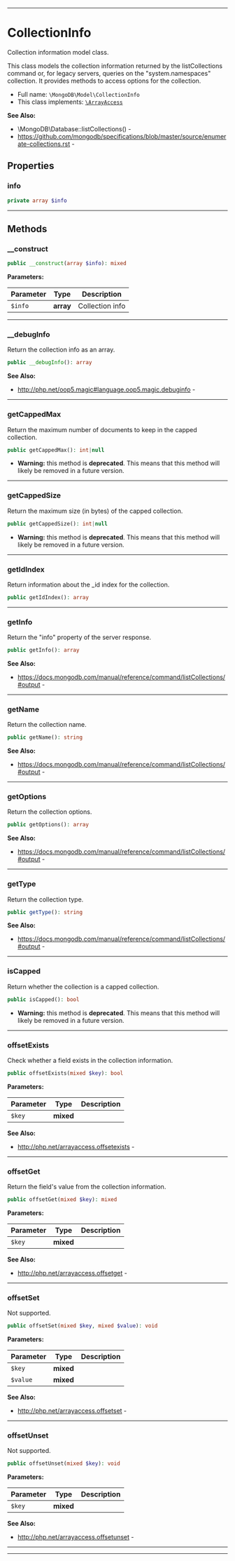 ***

# CollectionInfo

Collection information model class.

This class models the collection information returned by the listCollections
command or, for legacy servers, queries on the "system.namespaces"
collection. It provides methods to access options for the collection.

* Full name: `\MongoDB\Model\CollectionInfo`
* This class implements:
[`\ArrayAccess`](../../ArrayAccess.md)

**See Also:**

* \MongoDB\Database::listCollections() - 
* https://github.com/mongodb/specifications/blob/master/source/enumerate-collections.rst - 



## Properties


### info



```php
private array $info
```






***

## Methods


### __construct



```php
public __construct(array $info): mixed
```








**Parameters:**

| Parameter | Type | Description |
|-----------|------|-------------|
| `$info` | **array** | Collection info |




***

### __debugInfo

Return the collection info as an array.

```php
public __debugInfo(): array
```










**See Also:**

* http://php.net/oop5.magic#language.oop5.magic.debuginfo - 

***

### getCappedMax

Return the maximum number of documents to keep in the capped collection.

```php
public getCappedMax(): int|null
```






* **Warning:** this method is **deprecated**. This means that this method will likely be removed in a future version.






***

### getCappedSize

Return the maximum size (in bytes) of the capped collection.

```php
public getCappedSize(): int|null
```






* **Warning:** this method is **deprecated**. This means that this method will likely be removed in a future version.






***

### getIdIndex

Return information about the _id index for the collection.

```php
public getIdIndex(): array
```











***

### getInfo

Return the "info" property of the server response.

```php
public getInfo(): array
```










**See Also:**

* https://docs.mongodb.com/manual/reference/command/listCollections/#output - 

***

### getName

Return the collection name.

```php
public getName(): string
```










**See Also:**

* https://docs.mongodb.com/manual/reference/command/listCollections/#output - 

***

### getOptions

Return the collection options.

```php
public getOptions(): array
```










**See Also:**

* https://docs.mongodb.com/manual/reference/command/listCollections/#output - 

***

### getType

Return the collection type.

```php
public getType(): string
```










**See Also:**

* https://docs.mongodb.com/manual/reference/command/listCollections/#output - 

***

### isCapped

Return whether the collection is a capped collection.

```php
public isCapped(): bool
```






* **Warning:** this method is **deprecated**. This means that this method will likely be removed in a future version.






***

### offsetExists

Check whether a field exists in the collection information.

```php
public offsetExists(mixed $key): bool
```








**Parameters:**

| Parameter | Type | Description |
|-----------|------|-------------|
| `$key` | **mixed** |  |



**See Also:**

* http://php.net/arrayaccess.offsetexists - 

***

### offsetGet

Return the field's value from the collection information.

```php
public offsetGet(mixed $key): mixed
```








**Parameters:**

| Parameter | Type | Description |
|-----------|------|-------------|
| `$key` | **mixed** |  |



**See Also:**

* http://php.net/arrayaccess.offsetget - 

***

### offsetSet

Not supported.

```php
public offsetSet(mixed $key, mixed $value): void
```








**Parameters:**

| Parameter | Type | Description |
|-----------|------|-------------|
| `$key` | **mixed** |  |
| `$value` | **mixed** |  |



**See Also:**

* http://php.net/arrayaccess.offsetset - 

***

### offsetUnset

Not supported.

```php
public offsetUnset(mixed $key): void
```








**Parameters:**

| Parameter | Type | Description |
|-----------|------|-------------|
| `$key` | **mixed** |  |



**See Also:**

* http://php.net/arrayaccess.offsetunset - 

***


***

